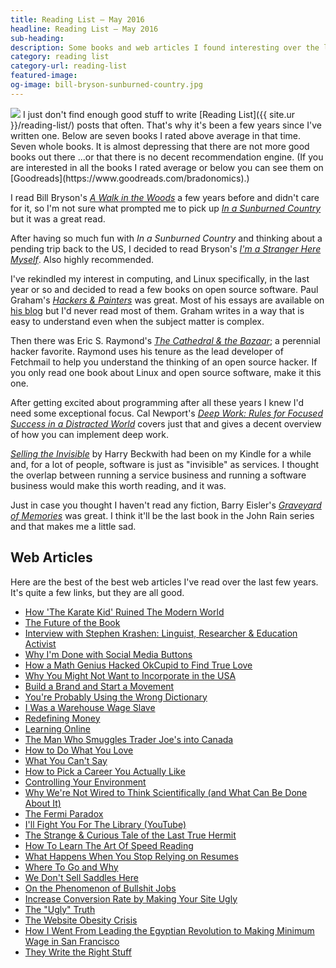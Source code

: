 ```yaml
---
title: Reading List — May 2016
headline: Reading List — May 2016
sub-heading:
description: Some books and web articles I found interesting over the last few years.
category: reading list
category-url: reading-list
featured-image:
og-image: bill-bryson-sunburned-country.jpg
---
```

<img class="pullright" src="{{ site.url }}/images/bill-bryson-sunburned-country.jpg">
I just don't find enough good stuff to write [Reading List]({{ site.ur }}/reading-list/) posts that often. That's why it's been a few years since I've written one. Below are seven books I rated above average in that time. Seven whole books. It is almost depressing that there are not more good books out there ...or that there is no decent recommendation engine. (If you are interested in all the books I rated average or below you can see them on [Goodreads](https://www.goodreads.com/bradonomics).)

I read Bill Bryson's [_A Walk in the Woods_](http://www.amazon.com/Walk-Woods-Rediscovering-Appalachian-Official/dp/0767902521/ref=as_li_ss_tl?ie=UTF8&linkCode=ll1&tag=bnomics-20&linkId=36c76258c5183b31067f1d8fd5a79f97) a few years before and didn't care for it, so I'm not sure what prompted me to pick up [_In a Sunburned Country_](http://www.amazon.com/Sunburned-Country-Bill-Bryson/dp/0767903862/ref=as_li_ss_tl?ie=UTF8&linkCode=ll1&tag=bnomics-20&linkId=c67752892df64ba10d01f0185636d3d8) but it was a great read.

After having so much fun with _In a Sunburned Country_ and thinking about a pending trip back to the US, I decided to read Bryson's [_I'm a Stranger Here Myself_](http://www.amazon.com/Im-Stranger-Here-Myself-Returning/dp/076790382X/ref=as_li_ss_tl?ie=UTF8&linkCode=ll1&tag=bnomics-20&linkId=d4635b467f3a708ad5d0b96d508aec35). Also highly recommended.

I've rekindled my interest in computing, and Linux specifically, in the last year or so and decided to read a few books on open source software. Paul Graham's [_Hackers & Painters_](http://www.amazon.com/Hackers-Painters-Big-Ideas-Computer/dp/1449389554/ref=as_li_ss_tl?ie=UTF8&linkCode=ll1&tag=bnomics-20&linkId=d1b079597c0a0cd46242272a7bce38ce) was great. Most of his essays are available on [his blog](http://paulgraham.com/articles.html) but I'd never read most of them. Graham writes in a way that is easy to understand even when the subject matter is complex.

Then there was Eric S. Raymond's [_The Cathedral & the Bazaar_](http://www.amazon.com/Cathedral-Bazaar-Musings-Accidental-Revolutionary/dp/0596001088/ref=as_li_ss_tl?ie=UTF8&linkCode=ll1&tag=bnomics-20&linkId=620d7c4b4974a899e821c705b58f54cb); a perennial hacker favorite. Raymond uses his tenure as the lead developer of Fetchmail to help you understand the thinking of an open source hacker. If you only read one book about Linux and open source software, make it this one.

After getting excited about programming after all these years I knew I'd need some exceptional focus. Cal Newport's [_Deep Work: Rules for Focused Success in a Distracted World_](http://www.amazon.com/Deep-Work-Focused-Success-Distracted/dp/1455586692/ref=as_li_ss_tl?ie=UTF8&linkCode=ll1&tag=bnomics-20&linkId=08babad28dbf8443e6da10991667c130) covers just that and gives a decent overview of how you can implement deep work.

[_Selling the Invisible_](http://www.amazon.com/Selling-Invisible-Field-Modern-Marketing/dp/0446672319/ref=as_li_ss_tl?ie=UTF8&linkCode=ll1&tag=bnomics-20&linkId=c867e7173d8c7c3adcaa8eb34a4c3aca) by Harry Beckwith had been on my Kindle for a while and, for a lot of people, software is just as "invisible" as services. I thought the overlap between running a service business and running a software business would make this worth reading, and it was.

Just in case you thought I haven't read any fiction, Barry Eisler's [_Graveyard of Memories_](http://www.amazon.com/Graveyard-Memories-John-Rain-Novel/dp/1477818162/ref=as_li_ss_tl?ie=UTF8&linkCode=ll1&tag=bnomics-20&linkId=505250e610b7d11456a94805750276c7) was great. I think it'll be the last book in the John Rain series and that makes me a little sad.

## Web Articles

Here are the best of the best web articles I've read over the last few years. It's quite a few links, but they are all good.

 - [How 'The Karate Kid' Ruined The Modern World](http://www.cracked.com/article_18544_how-the-karate-kid-ruined-modern-world.html)
 - [The Future of the Book](https://www.samharris.org/blog/item/the-future-of-the-book)
 - [Interview with Stephen Krashen: Linguist, Researcher & Education Activist](http://l2mastery.com/blog/linguistics-and-education/methods/stephen-krashen/)
 - [Why I'm Done with Social Media Buttons](http://solomon.io/why-im-done-with-social-media-buttons/)
 - [How a Math Genius Hacked OkCupid to Find True Love](http://www.wired.com/2014/01/how-to-hack-okcupid/)
 - [Why You Might Not Want to Incorporate in the USA](https://thenitai.wordpress.com/2014/03/12/why-you-might-not-want-to-incorporate-in-the-usa/)
 - [Build a Brand and Start a Movement](http://nevernorth.com/start-a-movement/)
 - [You're Probably Using the Wrong Dictionary](http://jsomers.net/blog/dictionary)
 - [I Was a Warehouse Wage Slave](http://www.motherjones.com/politics/2012/02/mac-mcclelland-free-online-shipping-warehouses-labor)
 - [Redefining Money](http://www.nohatdigital.com/blog/redefining-money/)
 - [Learning Online](http://christinacacioppo.com/blog/learning-online)
 - [The Man Who Smuggles Trader Joe's into Canada](http://priceonomics.com/the-man-who-smuggles-traders-joes-into-canada/)
 - [How to Do What You Love](http://www.paulgraham.com/love.html)
 - [What You Can't Say](http://www.paulgraham.com/say.html)
 - [How to Pick a Career You Actually Like](http://lifehacker.com/5978475/how-to-pick-a-career-you-actually-like)
 - [Controlling Your Environment](http://www.unfubared.com/blog/2009/05/09/controlling-your-environment/)
 - [Why We're Not Wired to Think Scientifically (and What Can Be Done About It)](http://eatingacademy.com/personal/wired-think-scientifically-can-done)
 - [The Fermi Paradox](http://waitbutwhy.com/2014/05/fermi-paradox.html)
 - [I'll Fight You For The Library (YouTube)](https://www.youtube.com/watch?v=2qXgPfMGG8E)
 - [The Strange & Curious Tale of the Last True Hermit](http://www.gq.com/story/the-last-true-hermit?printable=true)
 - [How To Learn The Art Of Speed Reading](http://thoughtcatalog.com/ryan-holiday/2015/05/how-to-learn-the-art-of-speed-reading/)
 - [What Happens When You Stop Relying on Resumes](http://blog.alinelerner.com/what-happens-when-you-stop-relying-on-resumes/)
 - [Where To Go and Why](http://pmarchive.com/guide_to_career_planning_part3.html)
 - [We Don't Sell Saddles Here](https://medium.com/@stewart/we-dont-sell-saddles-here-4c59524d650d#.5awqvtw61)
 - [On the Phenomenon of Bullshit Jobs](http://strikemag.org/bullshit-jobs/)
 - [Increase Conversion Rate by Making Your Site Ugly](http://www.conversionvoodoo.com/blog/2010/04/increase-your-conversion-rate-by-making-your-site-uglier/)
 - [The "Ugly" Truth](http://www.mrgreen.am/affiliate-marketing/the-ugly-truth/)
 - [The Website Obesity Crisis](http://idlewords.com/talks/website_obesity.htm)
 - [How I Went From Leading the Egyptian Revolution to Making Minimum Wage in San Francisco](http://priceonomics.com/how-i-went-from-leading-the-egyptian-revolution-to/)
 - [They Write the Right Stuff](http://www.fastcompany.com/28121/they-write-right-stuff)
